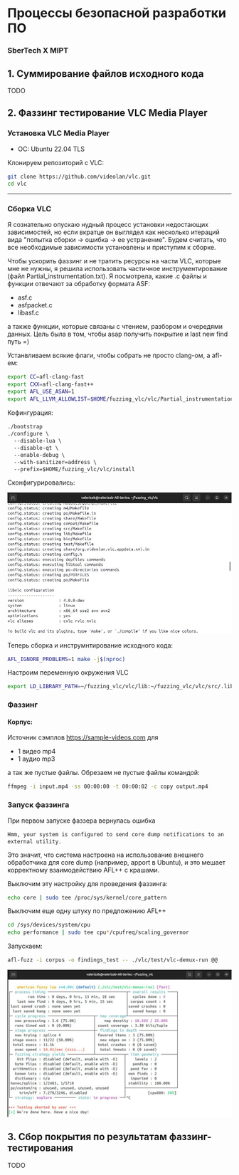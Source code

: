 # Процессы безопасной разработки ПО
### SberTech X MIPT

## 1. Суммирование файлов исходного кода
TODO

## 2. Фаззинг тестирование VLC Media Player

### Установка VLC Media Player

- ОС: Ubuntu 22.04 TLS

Клонируем репозиторий с VLC:
```bash
git clone https://github.com/videolan/vlc.git
cd vlc
```

___
### Сборка VLC
Я сознательно опускаю нудный процесс установки недостающих зависимостей, но если вкратце он выглядел как 
несколько итераций вида "попытка сборки -> ошибка -> ее устранение". Будем считать, что все необходимые зависимости установлены и приступим
к сборке.

Чтобы ускорить фаззинг и не тратить ресурсы на части VLC, которые мне не нужны, я решила использовать частичное инструментирование (файл Partial_instrumentation.txt).
Я посмотрела, какие .c файлы и функции отвечают за обработку формата ASF:

- asf.c 
- asfpacket.c 
- libasf.c

а также функции, которые связаны с чтением, разбором и очередями данных. Цель была в том, чтобы asap получить покрытие и last new find путь =)

Устанвливаем всякие флаги, чтобы собрать не просто clang-ом, а afl-ем:
```bash
export CC=afl-clang-fast
export CXX=afl-clang-fast++
export AFL_USE_ASAN=1
export AFL_LLVM_ALLOWLIST=$HOME/fuzzing_vlc/vlc/Partial_instrumentation.txt
```
Кофингурация:
```
./bootstrap
./configure \
  --disable-lua \
  --disable-qt \
  --enable-debug \
  --with-sanitizer=address \
  --prefix=$HOME/fuzzing_vlc/vlc/install
```

Сконфигурировались:

![configure](images/img.png)

Теперь сборка и инструмнтирование исходного кода:

```bash 
AFL_IGNORE_PROBLEMS=1 make -j$(nproc)
```

Настроим переменную окружения VLC

```bash
export LD_LIBRARY_PATH=~/fuzzing_vlc/vlc/lib:~/fuzzing_vlc/vlc/src/.libs:$LD_LIBRARY_PATH
```

### Фаззинг

#### Корпус:

Источник сэмплов https://sample-videos.com для

- 1 видео mp4 
- 1 аудио mp3

а так же пустые файлы. Обрезаем не пустые файлы командой:
```bash
ffmpeg -i input.mp4 -ss 00:00:00 -t 00:00:02 -c copy output.mp4
```

### Запуск фаззинга

При первом запуске фаззера вернулась ошибка

```
Hmm, your system is configured to send core dump notifications to an external utility.
```

Это значит, что система настроена на использование внешнего обработчика для core dump (например, apport в Ubuntu), 
и это мешает корректному взаимодействию AFL++ с крашами.

Выключим эту настройку для проведения фаззинга:
```bash
echo core | sudo tee /proc/sys/kernel/core_pattern
```
Выключим еще одну штуку по предложению AFL++
```bash
cd /sys/devices/system/cpu
echo performance | sudo tee cpu*/cpufreq/scaling_governor
```
Запускаем:
```bash 
afl-fuzz -i corpus -o findings_test -- ./vlc/test/vlc-demux-run @@ 
```
 
![img_1](images/img_1.png)


## 3. Сбор покрытия по результатам фаззинг-тестирования

TODO